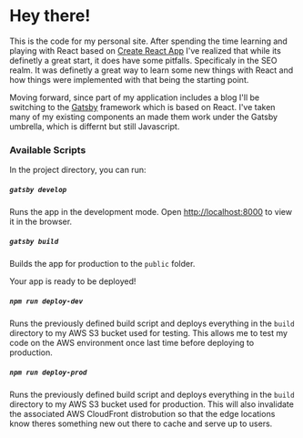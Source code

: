 # Hey there!
This is the code for my personal site.  After spending the time learning and playing with React based on [Create React App](https://github.com/facebook/create-react-app) I've realized that while its definetly a great start, it does have some pitfalls.  Specificaly in the SEO realm.  It was definetly a great way to learn some new things with React and how things were implemented with that being the starting point.

Moving forward, since part of my application includes a blog I'll be switching to the [Gatsby](https://www.gatsbyjs.org/) framework which is based on React.  I've taken many of my existing components an made them work under the Gatsby umbrella, which is differnt but still Javascript.


### Available Scripts

In the project directory, you can run:

##### `gatsby develop`

Runs the app in the development mode.
Open [http://localhost:8000](http://localhost:8000) to view it in the browser.

##### `gatsby build`

Builds the app for production to the `public` folder.

Your app is ready to be deployed!

##### `npm run deploy-dev`

Runs the previously defined build script and deploys everything in the `build` directory to my AWS S3 bucket used for testing.  This allows me to test my code on the AWS environment once last time before deploying to production.

##### `npm run deploy-prod`

Runs the previously defined build script and deploys everything in the `build` directory to my AWS S3 bucket used for production.  This will also invalidate the associated AWS CloudFront distrobution so that the edge locations know theres something new out there to cache and serve up to users.